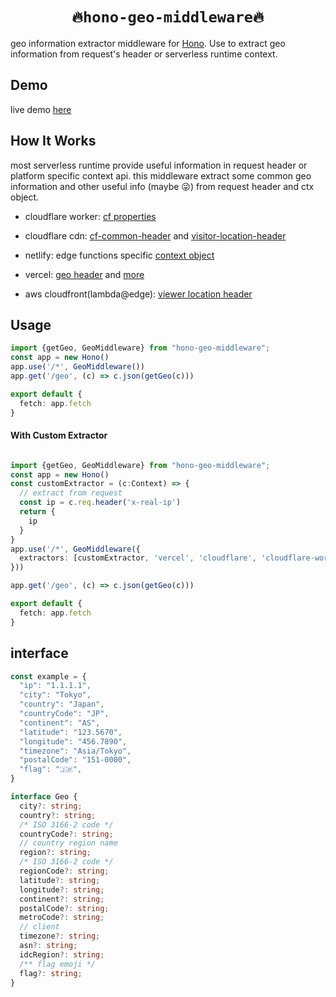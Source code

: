 <h1 align="center"> <code>🔥hono-geo-middleware🔥</code> </h1>

geo information extractor middleware for [Hono](https://hono.dev/). Use to
extract geo information from request's header or serverless runtime context.

## Demo
live demo [here](https://hono-geo-middleware.vercel.app)


## How It Works

most serverless runtime provide useful information in request header or platform specific context api.
this middleware extract some common geo information and other useful info (maybe 😜) from
request header and ctx object.

- cloudflare worker: [cf properties](https://developers.cloudflare.com/workers/runtime-apis/request/#incomingrequestcfproperties)

- cloudflare cdn: [cf-common-header](https://developers.cloudflare.com/fundamentals/reference/http-request-headers/#cf-ipcountry) and [visitor-location-header](https://developers.cloudflare.com/rules/transform/managed-transforms/reference/#add-visitor-location-headers)

- netlify: edge functions specific [context object](https://docs.netlify.com/edge-functions/api/#netlify-specific-context-object)

- vercel: [geo header](https://vercel.com/guides/geo-ip-headers-geolocation-vercel-functions) and [more](https://github.com/vercel/vercel/blob/main/packages/functions/src/headers.ts)

- aws cloudfront(lambda@edge): [viewer location header](https://docs.aws.amazon.com/AmazonCloudFront/latest/DeveloperGuide/adding-cloudfront-headers.html#cloudfront-headers-viewer-location)


## Usage

```ts
import {getGeo, GeoMiddleware} from "hono-geo-middleware";
const app = new Hono()
app.use('/*', GeoMiddleware())
app.get('/geo', (c) => c.json(getGeo(c)))

export default {
  fetch: app.fetch
}
```


#### With Custom Extractor
```ts

import {getGeo, GeoMiddleware} from "hono-geo-middleware";
const app = new Hono()
const customExtractor = (c:Context) => {
  // extract from request
  const ip = c.req.header('x-real-ip')
  return {
    ip
  }
}
app.use('/*', GeoMiddleware({
  extractors: [customExtractor, 'vercel', 'cloudflare', 'cloudflare-worker'],
}))

app.get('/geo', (c) => c.json(getGeo(c)))

export default {
  fetch: app.fetch
}
```

## interface
```ts
const example = {
  "ip": "1.1.1.1",
  "city": "Tokyo",
  "country": "Japan",
  "countryCode": "JP",
  "continent": "AS",
  "latitude": "123.5670",
  "longitude": "456.7890",
  "timezone": "Asia/Tokyo",
  "postalCode": "151-0000",
  "flag": "🇯🇵",
}
```

```ts
interface Geo {
  city?: string;
  country?: string;
  /* ISO 3166-2 code */
  countryCode?: string;
  // country region name
  region?: string;
  /* ISO 3166-2 code */
  regionCode?: string;
  latitude?: string;
  longitude?: string;
  continent?: string;
  postalCode?: string;
  metroCode?: string;
  // client
  timezone?: string;
  asn?: string;
  idcRegion?: string;
  /** flag emoji */
  flag?: string;
}


```
